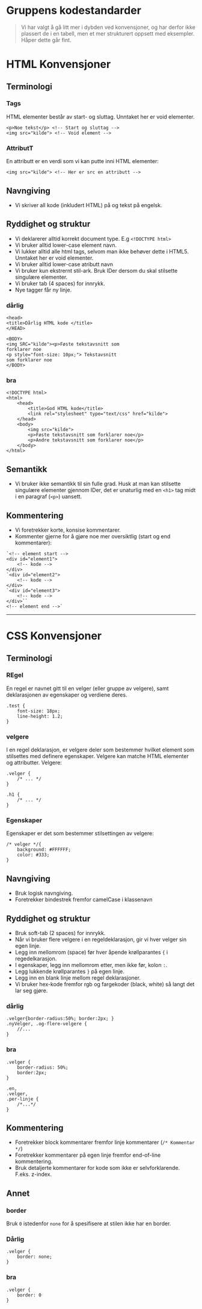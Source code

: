 # Gruppens kodestandarder

> Vi har valgt å gå litt mer i dybden ved konvensjoner, og har derfor ikke plassert de i en tabell, men et mer strukturert oppsett med eksempler. Håper dette går fint.

# HTML Konvensjoner

## Terminologi

### Tags

HTML elementer består av start- og sluttag. Unntaket her er void elementer.

```
<p>Noe tekst</p> <!-- Start og sluttag -->
<img src="kilde"> <!-- Void element -->
```

### AttributT

En attributt er en verdi som vi kan putte inni HTML elementer:

```
<img src="kilde"> <!-- Her er src en attributt -->
```

## Navngiving

* Vi skriver all kode (inkludert HTML) på og tekst på engelsk.

## Ryddighet og struktur

* Vi deklarerer alltid korrekt document type. E.g `<!DOCTYPE html>`
* Vi bruker alltid lower-case element navn.
* Vi lukker alltid alle html tags, selvom man ikke behøver dette i HTML5. Unntaket her er void elementer.
* Vi bruker alltid lower-case atributt navn
* Vi bruker kun ekstrernt stil-ark. Bruk IDer dersom du skal stilsette singulære elementer.
* Vi bruker tab (4 spaces) for innrykk.
* Nye tagger får ny linje. 

### dårlig

```
<head>
<title>Dårlig HTML kode </title>
</HEAD>

<BODY>
<img SRC="kilde"><p>Føste tekstavsnitt som 
forklarer noe
<p style="font-size: 10px;"> Tekstavsnitt 
som forklarer noe
</BODY>
```

### bra

```
<!DOCTYPE html>
<html>
    <head>
        <title>God HTML kode</title>
        <link rel="stylesheet" type="text/css" href="kilde">
    </head>
    <body>
        <img src="kilde">
        <p>Føste tekstavsnitt som forklarer noe</p>
        <p>Andre tekstavsnitt som forklarer noe</p>
    </body>
</html>
```

## Semantikk

* Vi bruker ikke semantikk til sin fulle grad. Husk at man kan stilsette singulære elementer gjennom IDer, det er unaturlig med en `<h1>` tag midt i en paragraf (`<p>`) uansett.

## Kommentering

* Vi foretrekker korte, konsise kommentarer.
* Kommenter gjerne for å gjøre noe mer oversiktlig (start og end kommentarer):

```
`<!-- element start -->
<div id="element1">
    <!-- kode -->
</div>
`<div id="element2">
    <!-- kode -->
</div>
`<div id="element3">
    <!-- kode -->
</div>``
<!-- element end -->`
```

* * *

# CSS Konvensjoner

## Terminologi

### REgel

En regel er navnet gitt til en velger (eller gruppe av velgere), samt deklarasjonen av egenskaper og verdiene deres.

```
.test {
    font-size: 18px;
    line-height: 1.2;
}
```

### velgere

I en regel deklarasjon, er velgere deler som bestemmer hvilket element som stilsettes med definere egenskaper. Velgere kan matche HTML elementer og attributter. Velgere:

```
.velger {
    /* ... */
}

.h1 {
    /* ... */
}
```

### Egenskaper

Egenskaper er det som bestemmer stilsettingen av velgere:

```
/* velger */{
    background: #FFFFFF;
    color: #333;
}
```

## Navngiving

* Bruk logisk navngiving.
* Foretrekker bindestrek fremfor camelCase i klassenavn

## Ryddighet og struktur

* Bruk soft-tab (2 spaces) for innrykk.
* Når vi bruker flere velgere i en regeldeklarasjon, gir vi hver velger sin egen linje.
* Legg inn mellomrom (space) før hver åpende krøllparantes `{` i regedelkarasjon.
* I egenskaper, legg inn mellomrom etter, men ikke før, kolon `:`. 
* Legg lukkende krøllparantes `}` på egen linje.
* Legg inn en blank linje mellom regel deklarasjoner.
* Vi bruker hex-kode fremfor rgb og fargekoder (black, white) så langt det lar seg gjøre.

### dårlig

```
.velger{border-radius:50%; border:2px; }
.nyVelger, .og-flere-velgere {
    //...
}
```

### bra

```
.velger {
    border-radius: 50%;
    border:2px;
}

.en,
.velger,
.per-linje {
    /*...*/
}
```

## Kommentering

* Foretrekker block kommentarer fremfor linje kommentarer (`/* Kommentar */`)
* Foretrekker kommentarer på egen linje fremfor end-of-line kommentering.
* Bruk detaljerte kommentarer for kode som ikke er selvforklarende. F.eks. z-index.

## Annet

### border

Bruk `0` istedenfor `none` for å spesifisere at stilen ikke har en border.

### Dårlig

```
.velger {
    border: none;
}
```

### bra

```
.velger {
    border: 0
}
```

# 


